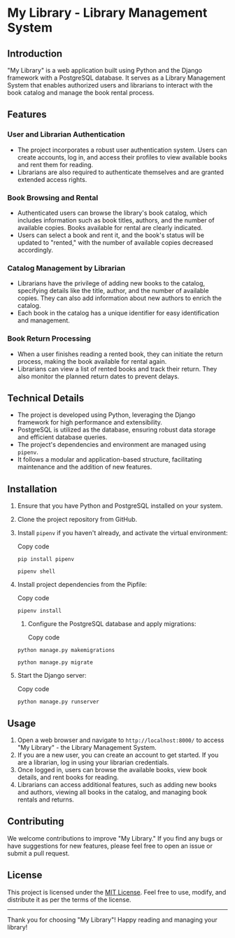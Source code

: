 
# My Library - Library Management System

## Introduction

"My Library" is a web application built using Python and the Django framework with a PostgreSQL database. It serves as a Library Management System that enables authorized users and librarians to interact with the book catalog and manage the book rental process.

## Features

### User and Librarian Authentication

-   The project incorporates a robust user authentication system. Users can create accounts, log in, and access their profiles to view available books and rent them for reading.
-   Librarians are also required to authenticate themselves and are granted extended access rights.

### Book Browsing and Rental

-   Authenticated users can browse the library's book catalog, which includes information such as book titles, authors, and the number of available copies. Books available for rental are clearly indicated.
-   Users can select a book and rent it, and the book's status will be updated to "rented," with the number of available copies decreased accordingly.

### Catalog Management by Librarian

-   Librarians have the privilege of adding new books to the catalog, specifying details like the title, author, and the number of available copies. They can also add information about new authors to enrich the catalog.
-   Each book in the catalog has a unique identifier for easy identification and management.

### Book Return Processing

-   When a user finishes reading a rented book, they can initiate the return process, making the book available for rental again.
-   Librarians can view a list of rented books and track their return. They also monitor the planned return dates to prevent delays.

## Technical Details

-   The project is developed using Python, leveraging the Django framework for high performance and extensibility.
-   PostgreSQL is utilized as the database, ensuring robust data storage and efficient database queries.
-   The project's dependencies and environment are managed using `pipenv`.
-   It follows a modular and application-based structure, facilitating maintenance and the addition of new features.

## Installation

1. Ensure that you have Python and PostgreSQL installed on your system.
2. Clone the project repository from GitHub.
3. Install `pipenv` if you haven't already, and activate the virtual environment:
    
    Copy code
    
    `pip install pipenv`

    `pipenv shell` 
    
4. Install project dependencies from the Pipfile:
    
    Copy code
    
    `pipenv install` 
    
   1. Configure the PostgreSQL database and apply migrations:
    
       Copy code
    
   `python manage.py makemigrations` 

    `python manage.py migrate` 
    
6. Start the Django server:
    
    Copy code
    
    `python manage.py runserver` 
    

## Usage

1.  Open a web browser and navigate to `http://localhost:8000/` to access "My Library" - the Library Management System.
2.  If you are a new user, you can create an account to get started. If you are a librarian, log in using your librarian credentials.
3.  Once logged in, users can browse the available books, view book details, and rent books for reading.
4.  Librarians can access additional features, such as adding new books and authors, viewing all books in the catalog, and managing book rentals and returns.

## Contributing

We welcome contributions to improve "My Library." If you find any bugs or have suggestions for new features, please feel free to open an issue or submit a pull request.

## License

This project is licensed under the [MIT License](https://en.wikipedia.org/wiki/MIT_License). Feel free to use, modify, and distribute it as per the terms of the license.

----------

Thank you for choosing "My Library"! Happy reading and managing your library!
